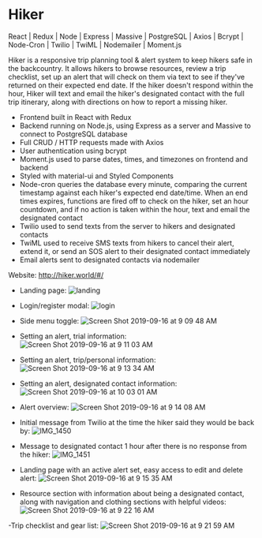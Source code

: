 
<h1>Hiker</h1>

React | Redux | Node | Express | Massive | PostgreSQL | Axios | Bcrypt | Node-Cron | Twilio | TwiML | Nodemailer | Moment.js
<br />

Hiker is a responsive trip planning tool & alert system to keep hikers safe in the backcountry. It allows hikers to browse resources, review a trip checklist, set up an alert that will check on them via text to see if they've returned on their expected end date. If the hiker doesn't respond within the hour, Hiker will text and email the hiker's designated contact with the full trip itinerary, along with directions on how to report a missing hiker.


- Frontend built in React with Redux
- Backend running on Node.js, using Express as a server and Massive to connect to PostgreSQL database
- Full CRUD / HTTP requests made with Axios
- User authentication using bcrypt
- Moment.js used to parse dates, times, and timezones on frontend and backend
- Styled with material-ui and Styled Components
- Node-cron queries the database every minute, comparing the current timestamp against each hiker's expected end date/time. When an end times expires, functions are fired off to check on the hiker, set an hour countdown, and if no action is taken within the hour, text and email the designated contact
- Twilio used to send texts from the server to hikers and designated contacts
- TwiML used to receive SMS texts from hikers to cancel their alert, extend it, or send an SOS alert to their designated contact immediately
- Email alerts sent to designated contacts via nodemailer

Website: http://hiker.world/#/

- Landing page:
![landing](https://user-images.githubusercontent.com/29295716/64964061-4bb71980-d868-11e9-9b29-34a872d51b49.png)

- Login/register modal:
![login](https://user-images.githubusercontent.com/29295716/64964108-6db09c00-d868-11e9-87e3-db54725082f6.png)

- Side menu toggle:
![Screen Shot 2019-09-16 at 9 09 48 AM](https://user-images.githubusercontent.com/29295716/64964157-81f49900-d868-11e9-972e-9b92f2bd4511.png)

- Setting an alert, trial information:
![Screen Shot 2019-09-16 at 9 11 03 AM](https://user-images.githubusercontent.com/29295716/64964282-b9634580-d868-11e9-9409-59f182df73eb.png)

- Setting an alert, trip/personal information:
![Screen Shot 2019-09-16 at 9 13 34 AM](https://user-images.githubusercontent.com/29295716/64964295-c2541700-d868-11e9-9d94-aedf31ef9f90.png)

- Setting an alert, designated contact information:
![Screen Shot 2019-09-16 at 10 03 01 AM](https://user-images.githubusercontent.com/29295716/64964504-31ca0680-d869-11e9-9aa0-386f4e8a3ed2.png)

- Alert overview:
![Screen Shot 2019-09-16 at 9 14 08 AM](https://user-images.githubusercontent.com/29295716/64964841-e6642800-d869-11e9-9b81-27c6a6783018.png)

- Initial message from Twilio at the time the hiker said they would be back by:
![IMG_1450](https://user-images.githubusercontent.com/29295716/64964857-f24fea00-d869-11e9-9705-df95e92b1823.PNG)

- Message to designated contact 1 hour after there is no response from the hiker:
![IMG_1451](https://user-images.githubusercontent.com/29295716/64965712-7fe00980-d86b-11e9-9f2a-4d411c2618da.PNG)

- Landing page with an active alert set, easy access to edit and delete alert:
![Screen Shot 2019-09-16 at 9 15 35 AM](https://user-images.githubusercontent.com/29295716/64964879-fbd95200-d869-11e9-8897-93cfdab30cf9.png)

- Resource section with information about being a designated contact, along with navigation and clothing sections with helpful videos:
![Screen Shot 2019-09-16 at 9 22 16 AM](https://user-images.githubusercontent.com/29295716/64964907-0562ba00-d86a-11e9-9577-7593ef24a89e.png)

-Trip checklist and gear list:
![Screen Shot 2019-09-16 at 9 21 59 AM](https://user-images.githubusercontent.com/29295716/64964927-0ac00480-d86a-11e9-8539-7c7a390d972f.png)




